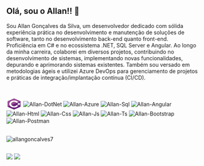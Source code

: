 ## Olá, sou o Allan!! 👋

Sou Allan Gonçalves da Silva, um desenvolvedor dedicado com sólida experiência prática no desenvolvimento e manutenção de soluções de software, tanto no desenvolvimento back-end quanto front-end. Proficiência em C# e no ecossistema .NET, SQL Server e Angular.
Ao longo da minha carreira, colaborei em diversos projetos, contribuindo no desenvolvimento de sistemas, implementando novas funcionalidades, depurando e aprimorando sistemas existentes. Também sou versado em metodologias ágeis e utilizei Azure DevOps para gerenciamento de projetos e práticas de integração/implantação contínua (CI/CD).

##

<div style="display: inline_block"><br>
  <img align="center" alt="Allan-Csharp" height="30" width="40" src="https://raw.githubusercontent.com/devicons/devicon/master/icons/csharp/csharp-original.svg">
  <img align="center" alt="Allan-DotNet" height="30" width="40" src="https://cdn.jsdelivr.net/gh/devicons/devicon@latest/icons/dot-net/dot-net-original-wordmark.svg">
  <img align="center" alt="Allan-Azure" height="30" width="40" src="https://cdn.jsdelivr.net/gh/devicons/devicon@latest/icons/azuredevops/azuredevops-original.svg">
  <img align="center" alt="Allan-Sql" height="30" width="40" src="https://cdn.jsdelivr.net/gh/devicons/devicon@latest/icons/microsoftsqlserver/microsoftsqlserver-original-wordmark.svg">
  <img align="center" alt="Allan-Angular" height="30" width="40" src="https://cdn.jsdelivr.net/gh/devicons/devicon@latest/icons/angularjs/angularjs-original.svg">
  <img align="center" alt="Allan-Html" height="30" width="40" src="https://cdn.jsdelivr.net/gh/devicons/devicon@latest/icons/html5/html5-original.svg">
  <img align="center" alt="Allan-Css" height="30" width="40" src="https://cdn.jsdelivr.net/gh/devicons/devicon@latest/icons/css3/css3-original.svg">
  <img align="center" alt="Allan-Js" height="30" width="40" src="https://cdn.jsdelivr.net/gh/devicons/devicon@latest/icons/javascript/javascript-original.svg">
  <img align="center" alt="Allan-Ts" height="30" width="40" src="https://cdn.jsdelivr.net/gh/devicons/devicon@latest/icons/typescript/typescript-original.svg">
  <img align="center" alt="Allan-Bootstrap" height="30" width="40" src="https://cdn.jsdelivr.net/gh/devicons/devicon@latest/icons/bootstrap/bootstrap-original.svg">
  <img align="center" alt="Allan-Postman" height="30" width="40" src="https://cdn.jsdelivr.net/gh/devicons/devicon@latest/icons/postman/postman-original.svg">
</div>

##

<div>
  <img align="center"
       src="https://github-readme-stats.vercel.app/api/top-langs?username=allangoncalves7&show_icons=true&layout=compact&theme=dark"
       alt="allangoncalves7"
       width="100%"
       height="200px"/>
</div>

##
 
<div> 
  <a href = "mailto:allan.silva725@gmail.com"><img src="https://img.shields.io/badge/-Gmail-%23333?style=for-the-badge&logo=gmail&logoColor=white" target="_blank"></a>
  <a href="https://linkedin.com/in/allan-gonçalves-da-silva-689845155" target="_blank"><img src="https://img.shields.io/badge/-LinkedIn-%230077B5?style=for-the-badge&logo=linkedin&logoColor=white" target="_blank"></a> 
</div>
